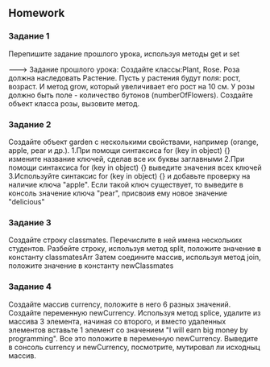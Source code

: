 ##  Homework

### Задание 1
Перепишите задание прошлого урока, используя методы get и set

---> Задание прошлого урока:
Создайте классы:Plant, Rose. Роза должна наследовать Растение.
Пусть у растения будут поля: рост, возраст. И метод grow, который увеличивает его рост на 10 см.
У розы должно быть поле - количество бутонов (numberOfFlowers).
Создайте объект класса розы, вызовите метод.

### Задание 2
Создайте объект garden с несколькими свойствами, например (orange, apple, pear и др.).
1.При помощи синтаксиса for (key in object) {} измените название ключей, сделав все их буквы заглавными
2.При помощи синтаксиса for (key in object) {} выведите значения всех ключей
3.Используйте синтаксис for (key in object) {} и добавьте проверку на наличие ключа "apple".
Если такой ключ существует, то выведите в консоль значение ключа "pear",
присвоив ему новое значение "delicious"

### Задание 3
Создайте строку classmates. Перечислите в ней имена нескольких студентов.
Разбейте строку, используя метод split, положите значение в константу classmatesArr
Затем соедините массив, используя метод join, положите значение в константу newClassmates

### Задание 4
Cоздайте массив currency, положите в него 6 разных значений.
Создайте переменную newCurrency.
Используя метод splice, удалите из массива 3 элемента, начиная со второго,
и вместо удаленных элементов вставьте 1 элемент со значением "I will earn big money by programming".
Все это положите в переменную newCurrency.
Выведите в сонсоль currency и newCurrency, посмотрите, мутировал ли исходныц массив.

